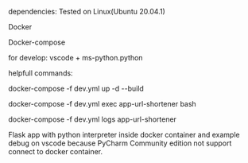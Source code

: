 dependencies:
Tested on Linux(Ubuntu 20.04.1)

Docker

Docker-compose

for develop:
vscode + ms-python.python


helpfull commands:

docker-compose -f dev.yml up -d --build

docker-compose -f dev.yml exec app-url-shortener bash

docker-compose -f dev.yml logs app-url-shortener


Flask app with python interpreter inside docker container and example debug on vscode
because PyCharm Community edition not support connect to docker container.
